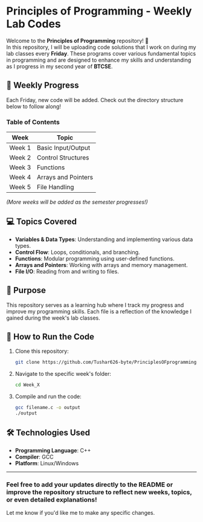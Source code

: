 # Principles of Programming - Weekly Lab Codes

Welcome to the **Principles of Programming** repository! 🎉  
In this repository, I will be uploading code solutions that I work on during my lab classes every **Friday**. These programs cover various fundamental topics in programming and are designed to enhance my skills and understanding as I progress in my second year of **BTCSE**.

## 📅 Weekly Progress
Each Friday, new code will be added. Check out the directory structure below to follow along!

### Table of Contents
| Week | Topic |
|------|-------|
| Week 1 | Basic Input/Output |
| Week 2 | Control Structures |
| Week 3 | Functions |
| Week 4 | Arrays and Pointers |
| Week 5 | File Handling |
   *(More weeks will be added as the semester progresses!)*

## 💻 Topics Covered
- **Variables & Data Types**: Understanding and implementing various data types.
- **Control Flow**: Loops, conditionals, and branching.
- **Functions**: Modular programming using user-defined functions.
- **Arrays and Pointers**: Working with arrays and memory management.
- **File I/O**: Reading from and writing to files.

## 🎯 Purpose
This repository serves as a learning hub where I track my progress and improve my programming skills. Each file is a reflection of the knowledge I gained during the week's lab classes.

## 🔧 How to Run the Code
1. Clone this repository:
    ```bash
    git clone https://github.com/Tushar626-byte/PrinciplesOFprogramming-main.git
    ```
2. Navigate to the specific week's folder:
    ```bash
    cd Week_X
    ```
3. Compile and run the code:
    ```bash
    gcc filename.c -o output
    ./output
    ```

## 🛠️ Technologies Used
- **Programming Language**: C++
- **Compiler**: GCC
- **Platform**: Linux/Windows

---

### Feel free to add your updates directly to the README or improve the repository structure to reflect new weeks, topics, or even detailed explanations!

Let me know if you'd like me to make any specific changes.
